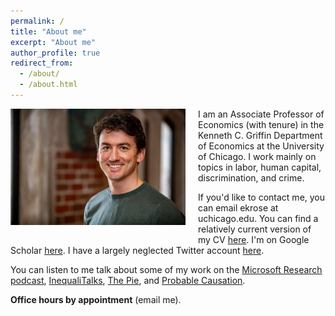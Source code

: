 ```yaml
---
permalink: /
title: "About me"
excerpt: "About me"
author_profile: true
redirect_from: 
  - /about/
  - /about.html
---
```



<img class="img-responsive" style="float: left; margin: 0px 20px 20px 0px;" src="/images/profile_new_compressed.jpg" width="280">I am an Associate Professor of Economics (with tenure) in the Kenneth C. Griffin Department of Economics at the University of Chicago. I work mainly on topics in labor, human capital, discrimination, and crime. 

If you'd like to contact me, you can email ekrose at uchicago.edu. You can find a relatively current version of my CV [here](/files/ekr_cv.pdf). I'm on Google Scholar [here](https://scholar.google.com/citations?user=dMs-BJUAAAAJ). I have a largely neglected Twitter account [here](https://twitter.com/evankrose).

You can listen to me talk about some of my work on the [Microsoft Research podcast](https://www.microsoft.com/en-us/research/podcast/econ1-using-microeconomics-to-solve-mass-incarceration-featuring-hunt-allcott-and-evan-rose/), [InequaliTalks](https://inequalitalks.fireside.fm/21), [The Pie](https://bfi.uchicago.edu/podcast/many-us-prisoners-do-return-to-society-what-job-and-earning-prospects-await-them/), and [Probable Causation](https://www.probablecausation.com/podcasts/episode-98-evan-rose).   

**Office hours by appointment** (email me).

  
